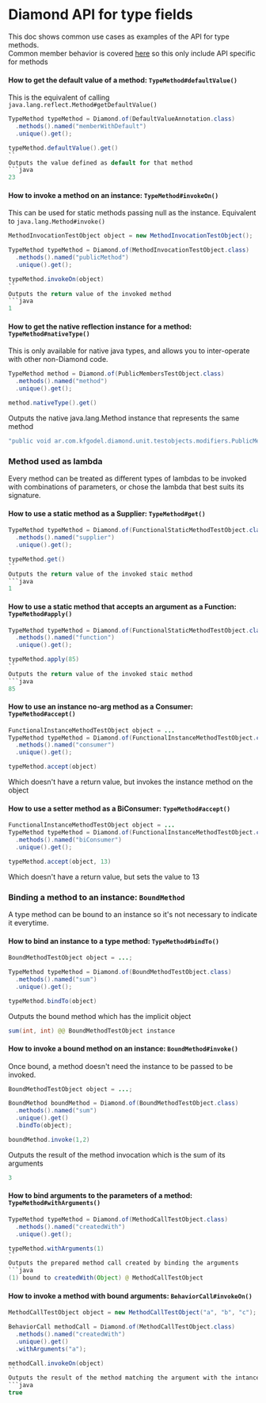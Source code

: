 # Diamond API for type fields
This doc shows common use cases as examples of the API for type methods.  
Common member behavior is covered [here](members_api_guide.md) so this only
include API specific for methods

#### How to get the default value of a method: `TypeMethod#defaultValue()` 
This is the equivalent of calling `java.lang.reflect.Method#getDefaultValue()`
```java
TypeMethod typeMethod = Diamond.of(DefaultValueAnnotation.class)
  .methods().named("memberWithDefault")
  .unique().get();

typeMethod.defaultValue().get()
``
Outputs the value defined as default for that method
```java
23
```

#### How to invoke a method on an instance: `TypeMethod#invokeOn()`
This can be used for static methods passing null as the instance.
Equivalent to `java.lang.Method#invoke()`

```java
MethodInvocationTestObject object = new MethodInvocationTestObject();

TypeMethod typeMethod = Diamond.of(MethodInvocationTestObject.class)
  .methods().named("publicMethod")
  .unique().get();

typeMethod.invokeOn(object)
``
Outputs the return value of the invoked method
```java
1
```

#### How to get the native reflection instance for a method: `TypeMethod#nativeType()`
This is only available for native java types, and allows you to inter-operate
with other non-Diamond code.

```java
TypeMethod method = Diamond.of(PublicMembersTestObject.class)
  .methods().named("method")
  .unique().get();

method.nativeType().get()
```
Outputs the native java.lang.Method instance that represents the same method
```java
"public void ar.com.kfgodel.diamond.unit.testobjects.modifiers.PublicMembersTestObject.method()"
```

### Method used as lambda
Every method can be treated as different types of lambdas to be invoked with
combinations of parameters, or chose the lambda that best suits its signature. 

#### How to use a static method as a Supplier: `TypeMethod#get()`
```java
TypeMethod typeMethod = Diamond.of(FunctionalStaticMethodTestObject.class)
  .methods().named("supplier")
  .unique().get();

typeMethod.get()
``
Outputs the return value of the invoked staic method
```java
1
```

#### How to use a static method that accepts an argument as a Function: `TypeMethod#apply()`
```java
TypeMethod typeMethod = Diamond.of(FunctionalStaticMethodTestObject.class)
  .methods().named("function")
  .unique().get();

typeMethod.apply(85)
``
Outputs the return value of the invoked staic method
```java
85
```

#### How to use an instance no-arg method as a Consumer: `TypeMethod#accept()`
```java
FunctionalInstanceMethodTestObject object = ...
TypeMethod typeMethod = Diamond.of(FunctionalInstanceMethodTestObject.class)
  .methods().named("consumer")
  .unique().get();

typeMethod.accept(object)
```
Which doesn't have a return value, but invokes the instance method on the object

#### How to use a setter method as a BiConsumer: `TypeMethod#accept()`
```java
FunctionalInstanceMethodTestObject object = ...
TypeMethod typeMethod = Diamond.of(FunctionalInstanceMethodTestObject.class)
  .methods().named("biConsumer")
  .unique().get();

typeMethod.accept(object, 13)
```
Which doesn't have a return value, but sets the value to 13

### Binding a method to an instance: `BoundMethod`
A type method can be bound to an instance so it's not necessary to indicate it
everytime.

#### How to bind an instance to a type method: `TypeMethod#bindTo()`
```java
BoundMethodTestObject object = ...;

TypeMethod typeMethod = Diamond.of(BoundMethodTestObject.class)
  .methods().named("sum")
  .unique().get();

typeMethod.bindTo(object)
```
Outputs the bound method which has the implicit object
```java
sum(int, int) @@ BoundMethodTestObject instance
```

#### How to invoke a bound method on an instance: `BoundMethod#invoke()`
Once bound, a method doesn't need the instance to be passed to be invoked.
```java
BoundMethodTestObject object = ...;

BoundMethod boundMethod = Diamond.of(BoundMethodTestObject.class)
  .methods().named("sum")
  .unique().get()
  .bindTo(object);

boundMethod.invoke(1,2)
```
Outputs the result of the method invocation which is the sum of its arguments
```java
3
```

#### How to bind arguments to the parameters of a method: `TypeMethod#withArguments()`
```java
TypeMethod typeMethod = Diamond.of(MethodCallTestObject.class)
  .methods().named("createdWith")
  .unique().get();

typeMethod.withArguments(1)
``
Outputs the prepared method call created by binding the arguments
```java
(1) bound to createdWith(Object) @ MethodCallTestObject
```

#### How to invoke a method with bound arguments: `BehaviorCall#invokeOn()`

```java
MethodCallTestObject object = new MethodCallTestObject("a", "b", "c");

BehaviorCall methodCall = Diamond.of(MethodCallTestObject.class)
  .methods().named("createdWith")
  .unique().get()
  .withArguments("a");

methodCall.invokeOn(object)
``
Outputs the result of the method matching the argument with the intance 
```java
true
```

